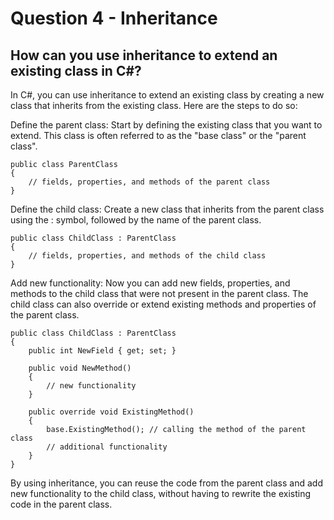 # Question 4 - Inheritance

## How can you use inheritance to extend an existing class in C#?

In C#, you can use inheritance to extend an existing class by creating a new class that inherits from the existing class. Here are the steps to do so:

Define the parent class: Start by defining the existing class that you want to extend. This class is often referred to as the "base class" or the "parent class".

```
public class ParentClass
{
    // fields, properties, and methods of the parent class
}

```
Define the child class: Create a new class that inherits from the parent class using the : symbol, followed by the name of the parent class.

```
public class ChildClass : ParentClass
{
    // fields, properties, and methods of the child class
}

```
Add new functionality: Now you can add new fields, properties, and methods to the child class that were not present in the parent class. The child class can also override or extend existing methods and properties of the parent class.

```
public class ChildClass : ParentClass
{
    public int NewField { get; set; }

    public void NewMethod()
    {
        // new functionality
    }

    public override void ExistingMethod()
    {
        base.ExistingMethod(); // calling the method of the parent class
        // additional functionality
    }
}

```
By using inheritance, you can reuse the code from the parent class and add new functionality to the child class, without having to rewrite the existing code in the parent class.